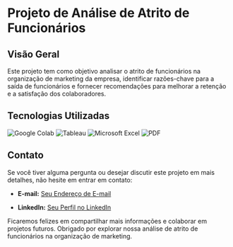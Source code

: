 # Projeto de Análise de Atrito de Funcionários

## Visão Geral

Este projeto tem como objetivo analisar o atrito de funcionários na organização de marketing da empresa, identificar razões-chave para a saída de funcionários e fornecer recomendações para melhorar a retenção e a satisfação dos colaboradores.

## Tecnologias Utilizadas


![Google Colab](https://img.shields.io/badge/Google%20Colab-Notebook-yellow)
![Tableau](https://img.shields.io/badge/Tableau-Data%20Visualization-blue)
![Microsoft Excel](https://img.shields.io/badge/Microsoft%20Excel-Data%20Preparation-green)
![PDF](https://img.shields.io/badge/PDF-Data%20Reference-orange)



## Contato

Se você tiver alguma pergunta ou desejar discutir este projeto em mais detalhes, não hesite em entrar em contato:

- **E-mail:** [Seu Endereço de E-mail](mailto:seu@email.com)

- **LinkedIn:** [Seu Perfil no LinkedIn](https://www.linkedin.com/in/seu-perfil)

Ficaremos felizes em compartilhar mais informações e colaborar em projetos futuros. Obrigado por explorar nossa análise de atrito de funcionários na organização de marketing.